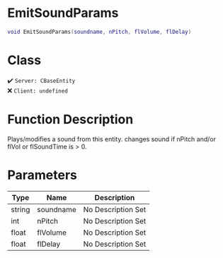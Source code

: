 # EmitSoundParams
```lua
void EmitSoundParams(soundname, nPitch, flVolume, flDelay)
```
# Class
✔️ `Server: CBaseEntity`  
❌ `Client: undefined`  

# Function Description
Plays/modifies a sound from this entity. changes sound if nPitch and/or flVol or flSoundTime is > 0.
# Parameters
Type|Name|Description
--|--|--
string|soundname|No Description Set
int|nPitch|No Description Set
float|flVolume|No Description Set
float|flDelay|No Description Set
